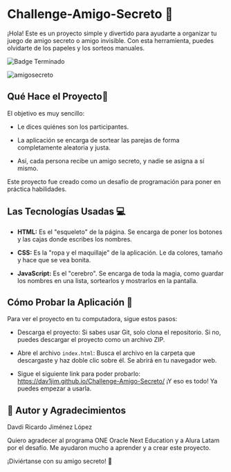 <h1>Challenge-Amigo-Secreto 🎁</h1>
¡Hola! Este es un proyecto simple y divertido para ayudarte a organizar tu juego de amigo secreto o amigo invisible. Con esta herramienta, puedes olvidarte de los papeles y los sorteos manuales.





![Badge Terminado](https://img.shields.io/badge/STATUS-%20TERMINADO-green)








![amigosecreto](https://github.com/user-attachments/assets/017bdc55-37ae-49d7-a32d-09a91db92051)





<h2> Qué Hace el Proyecto🚀</h2>

El objetivo es muy sencillo:

- Le dices quiénes son los participantes.

- La aplicación se encarga de sortear las parejas de forma completamente aleatoria y justa.

- Así, cada persona recibe un amigo secreto, y nadie se asigna a sí mismo.

Este proyecto fue creado como un desafío de programación para poner en práctica habilidades.






<h2>Las Tecnologías Usadas 💻</h2>


- **HTML:** Es el "esqueleto" de la página. Se encarga de poner los botones y las cajas donde escribes los nombres.

- **CSS:** Es la "ropa y el maquillaje" de la aplicación. Le da colores, tamaño y hace que se vea bonita.

- **JavaScript:** Es el "cerebro". Se encarga de toda la magia, como guardar los nombres en una lista, sortearlos y mostrarlos en la pantalla.

<h2>Cómo Probar la Aplicación 🏁 </h2>

Para ver el proyecto en tu computadora, sigue estos pasos:

- Descarga el proyecto: Si sabes usar Git, solo clona el repositorio. Si no, puedes descargar el proyecto como un archivo ZIP.

- Abre el archivo ```index.html```: Busca el archivo en la carpeta que descargaste y haz doble clic sobre él. Se abrirá en tu navegador web.
- Sigue el siguiente link para poder probarlo: https://dav1jim.github.io/Challenge-Amigo-Secreto/
¡Y eso es todo! Ya puedes empezar a usarla.


<h2>👤 Autor y Agradecimientos</h2>
Davdi Ricardo Jiménez López

Quiero agradecer al programa ONE Oracle Next Education y a Alura Latam por el desafío. Me ayudaron mucho a aprender y a crear este proyecto.

¡Diviértanse con su amigo secreto! 🎉





